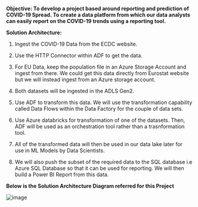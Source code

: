 **Objective: To develop a project based around reporting and prediction of COVID-19 Spread. To create a data platform from which our data analysts can easily report on the COVID-19 trends using a reporting tool.**


**Solution Architecture:**

1. Ingest the COVID-19 Data from the ECDC website.

2. Use the HTTP Connector within ADF to get the data.

3. For EU Data, keep the population file in an Azure Storage Account and ingest from there. We could get this data directly from Eurostat website but we will instead ingest from an Azure storage account.

4. Both datasets will be ingested in the ADLS Gen2.

5. Use ADF to transform this data. We will use the transformation capability called Data Flows within the Data Factory for the couple of data sets.

6. Use Azure databricks for transformation of one of the datasets. Then, ADF will be used as an orchestration tool rather than a trasnformation tool.

7. All of the transformed data will then be used in our data lake later for use in ML Models by Data Scientists.

8. We will also push the subset of the required data to the SQL database i.e Azure SQL Database so that it can be used for reporting. We will then build a Power BI Report from this data.

   
**Below is the Solution Architecture Diagram referred for this Project**

![image](https://github.com/gauti1409/Covid_ADF_Project/assets/41252711/3fa22bba-f55a-4ed1-8bb0-63256cd0f1f3)



 
